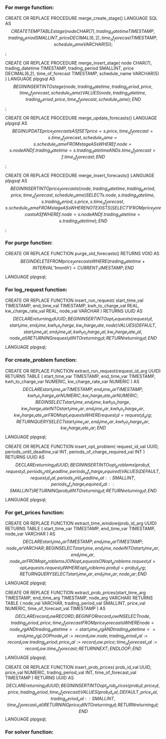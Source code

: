 ### For merge function:


CREATE OR REPLACE PROCEDURE merge_create_stage()
LANGUAGE SQL
AS $$
    CREATE TEMP TABLE stage (
        node CHAR(7),
        trading_datetime TIMESTAMP,
        trading_period SMALLINT,
        price DECIMAL(6,2),
        time_of_forecast TIMESTAMP,
        schedule_name VARCHAR(5)
    );
$$;


CREATE OR REPLACE PROCEDURE merge_insert_stage(
    node CHAR(7),
    trading_datetime TIMESTAMP,
    trading_period SMALLINT,
    price DECIMAL(6,2),
    time_of_forecast TIMESTAMP,
    schedule_name VARCHAR(5)
)
LANGUAGE plpgsql
AS $$
BEGIN
    INSERT INTO stage (
        node,
        trading_datetime,
        trading_period,
        price,
        time_of_forecast,
        schedule_name
    )
    VALUES (
        node,
        trading_datetime,
        trading_period,
        price,
        time_of_forecast,
        schedule_name
    );
END
$$;


CREATE OR REPLACE PROCEDURE merge_update_forecasts()
LANGUAGE plpgsql
AS $$
BEGIN
    UPDATE price_forecasts AS f
    SET
        price = s.price,
        time_of_forecast = s.time_of_forecast,
        schedule_name = s.schedule_name
    FROM stage AS s
    WHERE
        f.node = s.node
        AND f.trading_datetime = s.trading_datetime
        AND s.time_of_forecast > f.time_of_forecast;
END
$$;


CREATE OR REPLACE PROCEDURE merge_insert_forecasts()
LANGUAGE plpgsql
AS $$
BEGIN
    INSERT INTO price_forecasts (
        node,
        trading_datetime,
        trading_period,
        price,
        time_of_forecast,
        schedule_name
    )
    SELECT
        s.node,
        s.trading_datetime,
        s.trading_period,
        s.price,
        s.time_of_forecast,
        s.schedule_name
    FROM stage AS s
    WHERE NOT EXISTS (
        SELECT 1
        FROM price_forecasts AS f
        WHERE f.node = s.node
        AND f.trading_datetime = s.trading_datetime
    );
END
$$;




### For purge function:


CREATE OR REPLACE FUNCTION purge_old_forecasts()
RETURNS VOID AS
$$
BEGIN
    DELETE FROM price_forecasts WHERE (trading_datetime + INTERVAL '1 month') < CURRENT_TIMESTAMP;
END
$$
LANGUAGE plpgsql;




### For log_request function:


CREATE OR REPLACE FUNCTION insert_run_request(
    start_time_val TIMESTAMP,
    end_time_val TIMESTAMP,
    kwh_to_charge_val REAL,
    kw_charge_rate_val REAL,
    node_val VARCHAR
)
RETURNS UUID AS $$
DECLARE
    returning_id UUID;
BEGIN
    INSERT INTO opt_requests (request_id, start_time, end_time, kwh_to_charge, kw_charge_rate, node)
    VALUES (DEFAULT, start_time_val, end_time_val, kwh_to_charge_val, kw_charge_rate_val, node_val)
    RETURNING request_id INTO returning_id;
    RETURN returning_id;
END
$$ LANGUAGE plpgsql;





### For create_problem function:


CREATE OR REPLACE FUNCTION extract_run_request(request_id_arg UUID)
RETURNS TABLE (
    start_time_var TIMESTAMP,
    end_time_var TIMESTAMP,
    kwh_to_charge_var NUMERIC,
    kw_charge_rate_var NUMERIC
)
AS $$
DECLARE
    start_time_var TIMESTAMP;
    end_time_var TIMESTAMP;
    kwh_to_charge_var NUMERIC;
    kw_charge_rate_var NUMERIC;
BEGIN
    SELECT start_time, end_time, kwh_to_charge, kw_charge_rate 
    INTO start_time_var, end_time_var, kwh_to_charge_var, kw_charge_rate_var
    FROM opt_requests 
    WHERE request_id = request_id_arg;
    RETURN QUERY SELECT start_time_var, end_time_var, kwh_to_charge_var, kw_charge_rate_var;
END
$$ LANGUAGE plpgsql;



CREATE OR REPLACE FUNCTION insert_opt_problem(
    request_id_val UUID,
    periods_until_deadline_val INT,
    periods_of_charge_required_val INT
)
RETURNS UUID AS $$
DECLARE
    returning_id UUID;
BEGIN
    INSERT INTO opt_problems (prob_id, request_id, periods_until_deadline, periods_of_charge_required)
    VALUES (DEFAULT, request_id_val, periods_until_deadline_val::SMALLINT, periods_of_charge_required_val::SMALLINT)
    RETURNING prob_id INTO returning_id;
    RETURN returning_id;
END
$$ LANGUAGE plpgsql;



### For get_prices function:


CREATE OR REPLACE FUNCTION extract_time_window(prob_id_arg UUID)
RETURNS TABLE (
    start_time_var TIMESTAMP,
    end_time_var TIMESTAMP,
    node_var VARCHAR
)
AS $$
DECLARE
    start_time_var TIMESTAMP;
    end_time_var TIMESTAMP;
    node_var VARCHAR;
BEGIN
    SELECT start_time, end_time, node
    INTO start_time_var, end_time_var, node_var
    FROM opt_problems
    JOIN opt_requests ON opt_problems.request_id = opt_requests.request_id
    WHERE opt_problems.prob_id = prob_id_arg;
    RETURN QUERY SELECT start_time_var, end_time_var, node_var;
END
$$ LANGUAGE plpgsql;




CREATE OR REPLACE FUNCTION extract_prob_prices(start_time_arg TIMESTAMP, end_time_arg TIMESTAMP, node_arg VARCHAR)
RETURNS TABLE (
    node_val VARCHAR,
    trading_period_val SMALLINT,
    price_val NUMERIC,
    time_of_forecast_val TIMESTAMP
)
AS $$
DECLARE
    record_row RECORD;
BEGIN
    FOR record_row IN
        SELECT node, trading_period, price, time_of_forecast
        FROM price_forecasts
        WHERE node = node_arg
        AND trading_datetime >= start_time_arg
        AND trading_datetime <= end_time_arg
    LOOP
        node_val := record_row.node;
        trading_period_val := record_row.trading_period;
        price_val := record_row.price;
        time_of_forecast_val := record_row.time_of_forecast;
        RETURN NEXT;
    END LOOP;
END
$$ LANGUAGE plpgsql;




CREATE OR REPLACE FUNCTION insert_prob_prices(
    prob_id_val UUID,
    price_val NUMERIC,
    trading_period_val INT,
    time_of_forecast_val TIMESTAMP
)
RETURNS UUID AS $$
DECLARE
    returning_id UUID;
BEGIN
    INSERT INTO opt_prob_prices (prob_id, price_id, price, trading_period, time_of_forecast)
    VALUES (prob_id_val, DEFAULT, price_val, trading_period_val::SMALLINT, time_of_forecast_val)
    RETURNING price_id INTO returning_id;
    RETURN returning_id;
END
$$ LANGUAGE plpgsql;




### For solver function:







